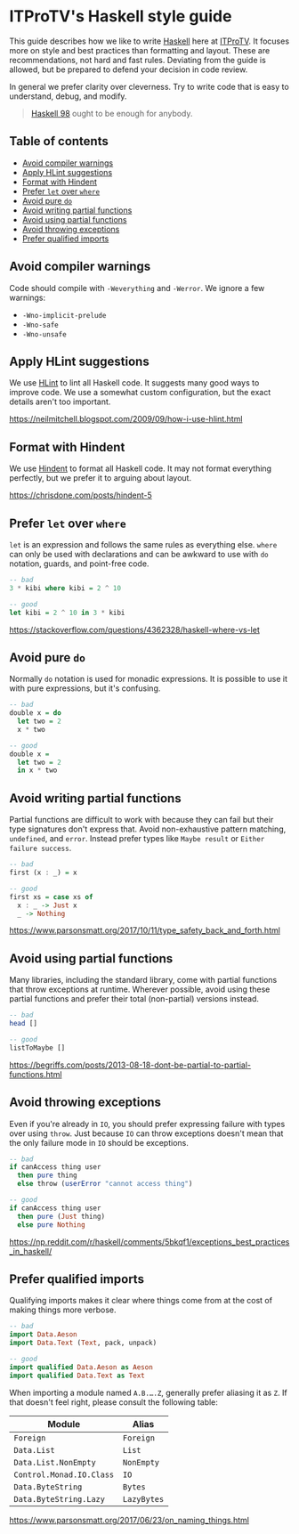 # ITProTV's Haskell style guide

This guide describes how we like to write [Haskell](https://haskell-lang.org) here at [ITProTV](https://itpro.tv).
It focuses more on style and best practices than formatting and layout.
These are recommendations, not hard and fast rules.
Deviating from the guide is allowed, but be prepared to defend your decision in code review.

In general we prefer clarity over cleverness.
Try to write code that is easy to understand, debug, and modify.

> [Haskell 98](https://www.haskell.org/onlinereport/) ought to be enough for anybody.

## Table of contents

- [Avoid compiler warnings](#avoid-compiler-warnings)
- [Apply HLint suggestions](#apply-hlint-suggestions)
- [Format with Hindent](#format-with-hindent)
- [Prefer `let` over `where`](#prefer-let-over-where)
- [Avoid pure `do`](#avoid-pure-do)
- [Avoid writing partial functions](#avoid-writing-partial-functions)
- [Avoid using partial functions](#avoid-using-partial-functions)
- [Avoid throwing exceptions](#avoid-throwing-exceptions)
- [Prefer qualified imports](#prefer-qualified-imports)

## Avoid compiler warnings

Code should compile with `-Weverything` and `-Werror`.
We ignore a few warnings:

- `-Wno-implicit-prelude`
- `-Wno-safe`
- `-Wno-unsafe`

## Apply HLint suggestions

We use [HLint](https://github.com/ndmitchell/hlint#readme) to lint all Haskell code.
It suggests many good ways to improve code.
We use a somewhat custom configuration, but the exact details aren't too important.

https://neilmitchell.blogspot.com/2009/09/how-i-use-hlint.html

## Format with Hindent

We use [Hindent](https://github.com/commercialhaskell/hindent) to format all Haskell code.
It may not format everything perfectly, but we prefer it to arguing about layout.

https://chrisdone.com/posts/hindent-5

## Prefer `let` over `where`

`let` is an expression and follows the same rules as everything else.
`where` can only be used with declarations and can be awkward to use with `do` notation, guards, and point-free code.

``` hs
-- bad
3 * kibi where kibi = 2 ^ 10

-- good
let kibi = 2 ^ 10 in 3 * kibi
```

https://stackoverflow.com/questions/4362328/haskell-where-vs-let

## Avoid pure `do`

Normally `do` notation is used for monadic expressions.
It is possible to use it with pure expressions, but it's confusing.

``` hs
-- bad
double x = do
  let two = 2
  x * two

-- good
double x =
  let two = 2
  in x * two
```

## Avoid writing partial functions

Partial functions are difficult to work with because they can fail but their type signatures don't express that.
Avoid non-exhaustive pattern matching, `undefined`, and `error`.
Instead prefer types like `Maybe result` or `Either failure success`.

``` hs
-- bad
first (x : _) = x

-- good
first xs = case xs of
  x : _ -> Just x
  _ -> Nothing
```

https://www.parsonsmatt.org/2017/10/11/type_safety_back_and_forth.html

## Avoid using partial functions

Many libraries, including the standard library, come with partial functions that throw exceptions at runtime.
Wherever possible, avoid using these partial functions and prefer their total (non-partial) versions instead.

``` hs
-- bad
head []

-- good
listToMaybe []
```

https://begriffs.com/posts/2013-08-18-dont-be-partial-to-partial-functions.html

## Avoid throwing exceptions

Even if you're already in `IO`, you should prefer expressing failure with types over using `throw`.
Just because `IO` can throw exceptions doesn't mean that the only failure mode in `IO` should be exceptions.

``` hs
-- bad
if canAccess thing user
  then pure thing
  else throw (userError "cannot access thing")

-- good
if canAccess thing user
  then pure (Just thing)
  else pure Nothing
```

https://np.reddit.com/r/haskell/comments/5bkqf1/exceptions_best_practices_in_haskell/

## Prefer qualified imports

Qualifying imports makes it clear where things come from at the cost of making things more verbose.

``` hs
-- bad
import Data.Aeson
import Data.Text (Text, pack, unpack)

-- good
import qualified Data.Aeson as Aeson
import qualified Data.Text as Text
```

When importing a module named `A.B.….Z`, generally prefer aliasing it as `Z`.
If that doesn't feel right, please consult the following table:

Module | Alias
--- | ---
`Foreign` | `Foreign`
`Data.List` | `List`
`Data.List.NonEmpty` | `NonEmpty`
`Control.Monad.IO.Class` | `IO`
`Data.ByteString` | `Bytes`
`Data.ByteString.Lazy` | `LazyBytes`

https://www.parsonsmatt.org/2017/06/23/on_naming_things.html
